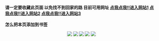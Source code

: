 <b>请一定要收藏此页面 以免找不到回家的路<b/>
<b>目前可用网址<b/>
<a href="https://vx5566.cc" target="_blank">点我点我!!进入网站1</a>
<a href="https://lgclub.cc" target="_blank">点我点我!!进入网站2</a>
<a href="https://02004.cc" target="_blank">点我点我!!进入网站3</a>
<br>
<br>
<b>怎么把本页添加到书签<b/>
<center>  
<img src="https://exp-picture.cdn.bcebos.com/586bfdefe07814316308c4d8dc6699cf03536217.jpg">
<img src="https://exp-picture.cdn.bcebos.com/baab2086304861431a6abe858febf6a75e0f5317.jpg">
<img src="https://exp-picture.cdn.bcebos.com/506d92f1d8a72633923a3b57c02c56ee7a7f4417.jpg">
<img src="https://exp-picture.cdn.bcebos.com/3b8fb4d7726b0ce28d59c2bbef781423bfb9b617.jpg">
<img src="https://exp-picture.cdn.bcebos.com/6ca98461862541933b5646b0df1bd10ff326ab17.jpg">
</center>
